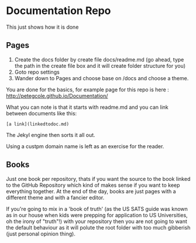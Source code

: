 # Documentation Repo
This just shows how it is done

## Pages
1. Create the docs folder by create file docs/readme.md (go ahead, type the path in the create file box and it will create folder structure for you)
2. Goto repo settings
3. Wander down to Pages and choose base on /docs and choose a theme.

You are done for the basics, for example page for this repo is here : http://petegcole.github.io/Documentation/

What you can note is that it starts with readme.md and you can link between documents like this:

```
[a link](linkedtodoc.md)
```
The Jekyl engine then sorts it all out.

Using a custpm domain name is left as an exercise for the reader.

## Books

Just one book per repository, thats if you want the source to the book linked to the GitHub Repository which kind of makes sense if you want to keep everything together. At the end of the day, books are just pages with a different theme and with a fancier editor. 

If you're going to mix in a 'book of truth' (as the US SATS guide was known as in our house when kids were prepping for application to US Universities, oh the irony of "truth"!) with your repository then you are not going to want the default behaviour as it will polute the root folder with too much gibberish (just  personal opinion thing).



